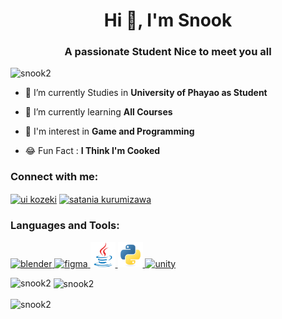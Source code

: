 <h1 align="center">Hi 👋, I'm Snook</h1>
<h3 align="center">A passionate Student Nice to meet you all</h3>

<p align="left"> <img src="https://komarev.com/ghpvc/?username=snook2&label=Profile%20views&color=0e75b6&style=flat" alt="snook2" /> </p>

- 🔭 I’m currently Studies in **University of Phayao as Student**

- 🌱 I’m currently learning **All Courses**

- 👀 I'm interest in **Game and Programming**

- 😂 Fun Fact : **I Think I'm Cooked**

<h3 align="left">Connect with me:</h3>
<p align="left">
<a href="https://fb.com/ui kozeki" target="blank"><img align="center" src="https://raw.githubusercontent.com/rahuldkjain/github-profile-readme-generator/master/src/images/icons/Social/facebook.svg" alt="ui kozeki" height="30" width="40" /></a>
<a href="https://www.youtube.com/c/satania kurumizawa" target="blank"><img align="center" src="https://raw.githubusercontent.com/rahuldkjain/github-profile-readme-generator/master/src/images/icons/Social/youtube.svg" alt="satania kurumizawa" height="30" width="40" /></a>
</p>

<h3 align="left">Languages and Tools:</h3>
<p align="left"> <a href="https://www.blender.org/" target="_blank" rel="noreferrer"> <img src="https://download.blender.org/branding/community/blender_community_badge_white.svg" alt="blender" width="40" height="40"/> </a> <a href="https://www.figma.com/" target="_blank" rel="noreferrer"> <img src="https://www.vectorlogo.zone/logos/figma/figma-icon.svg" alt="figma" width="40" height="40"/> </a> <a href="https://www.java.com" target="_blank" rel="noreferrer"> <img src="https://raw.githubusercontent.com/devicons/devicon/master/icons/java/java-original.svg" alt="java" width="40" height="40"/> </a> <a href="https://www.python.org" target="_blank" rel="noreferrer"> <img src="https://raw.githubusercontent.com/devicons/devicon/master/icons/python/python-original.svg" alt="python" width="40" height="40"/> </a> <a href="https://unity.com/" target="_blank" rel="noreferrer"> <img src="https://www.vectorlogo.zone/logos/unity3d/unity3d-icon.svg" alt="unity" width="40" height="40"/> </a> </p>

<p><img align="left" src="https://github-readme-stats.vercel.app/api/top-langs?username=snook2&show_icons=true&locale=en&layout=compact" alt="snook2" /></p>

<p>&nbsp;<img align="center" src="https://github-readme-stats.vercel.app/api?username=snook2&show_icons=true&locale=en" alt="snook2" /></p>

<p><img align="center" src="https://github-readme-streak-stats.herokuapp.com/?user=snook2&" alt="snook2" /></p>
